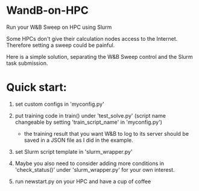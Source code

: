 # WandB-on-HPC
Run your W&B Sweep on HPC using Slurm

Some HPCs don't give their calculation nodes access to the Internet. Therefore setting a sweep could be painful. 

Here is a simple solution, separating the W&B Sweep control and the Slurm task submission.


# Quick start:
1. set custom configs in 'myconfig.py'

2. put training code in train() under 'test_solve.py' (script name changeable by setting 'train_script_name' in 'myconfig.py') 
     - the training result that you want W&B to log to its server should be saved in a JSON file as I did in the example.
     
3. set Slurm script template in 'slurm_wrapper.py'

4. Maybe you also need to consider adding more conditions in 'check_status()' under 'slurm_wrapper.py' for your own interest.

5. run newstart.py on your HPC and have a cup of coffee
